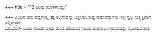 +++
title = "12 ಅರಿವು ತಲೆಕೆಳಗಾಯ್ತು"

+++
ಹಿಂದಿನ ಐದು ಪದ್ಯಗಳಲ್ಲಿ ತನ್ನ ಕಲ್ಪನೆಯನ್ನು ಬತ್ತಿಸಿಕೊಂಡಿದ್ದ ಕುಮಾರವ್ಯಾಸನು ಇಲ್ಲಿ ಸ್ವಲ್ಪ ಎಚ್ಚ್ಚತ್ತಿದಾನೆ ಎನ್ನಿಸುತ್ತದೆ.   
ಬರುದೊರೆ- ಒಂದು ಸುಂದರ ಪ್ರತಿಮೆ ತುಂಬಿ ಹರಿಯುವ ನದಿಯ ಪಾತ್ರವು ಒಣಗಿರುವುದನ್ನು ಸೂಚಿಸುವ ಪದ.